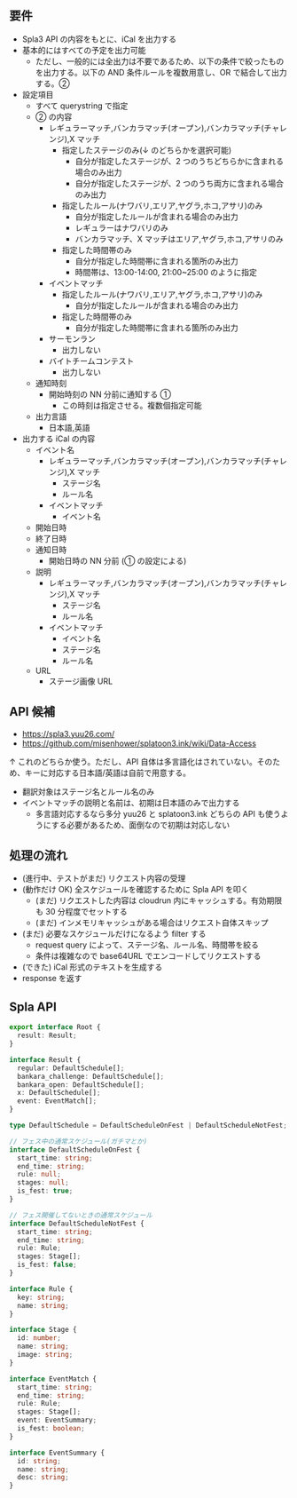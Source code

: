 ## 要件

- Spla3 API の内容をもとに、iCal を出力する
- 基本的にはすべての予定を出力可能
  - ただし、一般的には全出力は不要であるため、以下の条件で絞ったものを出力する。以下の AND 条件ルールを複数用意し、OR で結合して出力する。②
- 設定項目
  - すべて querystring で指定
  - ② の内容
    - レギュラーマッチ,バンカラマッチ(オープン),バンカラマッチ(チャレンジ),X マッチ
      - 指定したステージのみ(↓ のどちらかを選択可能)
        - 自分が指定したステージが、2 つのうちどちらかに含まれる場合のみ出力
        - 自分が指定したステージが、2 つのうち両方に含まれる場合のみ出力
      - 指定したルール(ナワバリ,エリア,ヤグラ,ホコ,アサリ)のみ
        - 自分が指定したルールが含まれる場合のみ出力
        - レギュラーはナワバリのみ
        - バンカラマッチ、X マッチはエリア,ヤグラ,ホコ,アサリのみ
      - 指定した時間帯のみ
        - 自分が指定した時間帯に含まれる箇所のみ出力
        - 時間帯は、13:00-14:00, 21:00~25:00 のように指定
    - イベントマッチ
      - 指定したルール(ナワバリ,エリア,ヤグラ,ホコ,アサリ)のみ
        - 自分が指定したルールが含まれる場合のみ出力
      - 指定した時間帯のみ
        - 自分が指定した時間帯に含まれる箇所のみ出力
    - サーモンラン
      - 出力しない
    - バイトチームコンテスト
      - 出力しない
  - 通知時刻
    - 開始時刻の NN 分前に通知する ①
      - この時刻は指定させる。複数個指定可能
  - 出力言語
    - 日本語,英語
- 出力する iCal の内容
  - イベント名
    - レギュラーマッチ,バンカラマッチ(オープン),バンカラマッチ(チャレンジ),X マッチ
      - ステージ名
      - ルール名
    - イベントマッチ
      - イベント名
  - 開始日時
  - 終了日時
  - 通知日時
    - 開始日時の NN 分前 (① の設定による)
  - 説明
    - レギュラーマッチ,バンカラマッチ(オープン),バンカラマッチ(チャレンジ),X マッチ
      - ステージ名
      - ルール名
    - イベントマッチ
      - イベント名
      - ステージ名
      - ルール名
  - URL
    - ステージ画像 URL

## API 候補

- https://spla3.yuu26.com/
- https://github.com/misenhower/splatoon3.ink/wiki/Data-Access

↑ これのどちらか使う。ただし、API 自体は多言語化はされていない。そのため、キーに対応する日本語/英語は自前で用意する。

- 翻訳対象はステージ名とルール名のみ
- イベントマッチの説明と名前は、初期は日本語のみで出力する
  - 多言語対応するなら多分 yuu26 と splatoon3.ink どちらの API も使うようにする必要があるため、面倒なので初期は対応しない

## 処理の流れ

- (進行中、テストがまだ) リクエスト内容の受理
- (動作だけ OK) 全スケジュールを確認するために Spla API を叩く
  - (まだ) リクエストした内容は cloudrun 内にキャッシュする。有効期限も 30 分程度でセットする
  - (まだ) インメモリキャッシュがある場合はリクエスト自体スキップ
- (まだ) 必要なスケジュールだけになるよう filter する
  - request query によって、ステージ名、ルール名、時間帯を絞る
  - 条件は複雑なので base64URL でエンコードしてリクエストする
- (できた) iCal 形式のテキストを生成する
- response を返す

## Spla API

```typescript
export interface Root {
  result: Result;
}

interface Result {
  regular: DefaultSchedule[];
  bankara_challenge: DefaultSchedule[];
  bankara_open: DefaultSchedule[];
  x: DefaultSchedule[];
  event: EventMatch[];
}

type DefaultSchedule = DefaultScheduleOnFest | DefaultScheduleNotFest;

// フェス中の通常スケジュール(ガチマとか)
interface DefaultScheduleOnFest {
  start_time: string;
  end_time: string;
  rule: null;
  stages: null;
  is_fest: true;
}

// フェス開催してないときの通常スケジュール
interface DefaultScheduleNotFest {
  start_time: string;
  end_time: string;
  rule: Rule;
  stages: Stage[];
  is_fest: false;
}

interface Rule {
  key: string;
  name: string;
}

interface Stage {
  id: number;
  name: string;
  image: string;
}

interface EventMatch {
  start_time: string;
  end_time: string;
  rule: Rule;
  stages: Stage[];
  event: EventSummary;
  is_fest: boolean;
}

interface EventSummary {
  id: string;
  name: string;
  desc: string;
}
```
